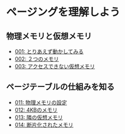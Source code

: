 ページングを理解しよう
=====================================

物理メモリと仮想メモリ
---------------------------------
* [001: とりあえず動かしてみる](001.md)
* [002: ２つのメモリ](002.md)
* [003: アクセスできない仮想メモリ](003.md)

ページテーブルの仕組みを知る
---------------------------------
* [011: 物理メモリの設定](011.md)
* [012: 4KBのメモリ](012.md)
* [013: 隣の仮想メモリ](013.md)
* [014: 断片化されたメモリ](014.md)
<!-- 簡単なローダー -->
<!-- スタック上書きを検出 -->